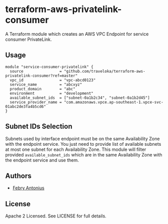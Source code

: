 terraform-aws-privatelink-consumer
==================================

A Terraform module which creates an AWS VPC Endpoint for service consumer PrivateLink.

Usage
-----

```hcl
module "service-consumer-privatelink" {
  source                = "github.com/traveloka/terraform-aws-privatelink-consumer?ref=master"
  vpc_id                = "vpc-abcd0123"
  service_name          = "abcxyz"
  product_domain        = "abc"
  environment           = "development"
  available_subnet_ids  = ["subnet-0a1b2c34", "subnet-0a1b2d45"]
  service_provider_name = "com.amazonaws.vpce.ap-southeast-1.vpce-svc-01abc2de3fa4b5cd6"
}
```

Subnet IDs Selection
--------------------

Subnets used by interface endpoint must be on the same Availability Zone with the endpoint service. You just need to provide list of available subnets at most one subnet for each Availability Zone. This module will filter provided `available_subnet_ids` which are in the same Availability Zone with the endpoint service and use them.

Authors
-------

- [Febry Antonius](https://github.com/febryantonius)

License
-------

Apache 2 Licensed. See LICENSE for full details.
